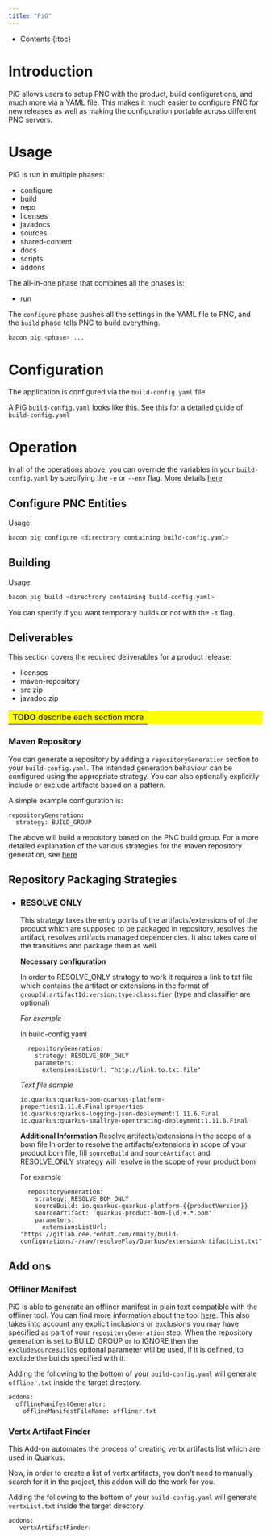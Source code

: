 ```yaml
---
title: "PiG"
---
```


* Contents
{:toc}

# Introduction

PiG allows users to setup PNC with the product, build configurations, and much more via a YAML file. This makes it much easier to configure PNC for new releases as well as making the configuration portable across different PNC servers.

# Usage
PiG is run in multiple phases:

- configure
- build
- repo
- licenses
- javadocs
- sources
- shared-content
- docs
- scripts
- addons

The all-in-one phase that combines all the phases is:

- run

The `configure` phase pushes all the settings in the YAML file to PNC, and the `build` phase tells PNC to build everything.

```bash
bacon pig <phase> ...
```


# Configuration

The application is configured via the `build-config.yaml` file.

A PiG `build-config.yaml` looks like [this](https://github.com/project-ncl/bacon/blob/master/example-pig-config.yaml). See [this](build-config.html) for a detailed guide of `build-config.yaml`

# Operation

In all of the operations above, you can override the variables in your `build-config.yaml` by specifying the `-e` or `--env` flag. More details [here](build-config.html#usage-of-yaml-variables)

## Configure PNC Entities

Usage:
```bash
bacon pig configure <directrory containing build-config.yaml>
```

## Building

Usage:
```bash
bacon pig build <directrory containing build-config.yaml>
```

You can specify if you want temporary builds or not with the `-t` flag.

## Deliverables

This section covers the required deliverables for a product release:

- licenses
- maven-repository
- src zip
- javadoc zip

<table bgcolor="#ffff00">
<tr>
<td>
    <b>TODO</b> describe each section more
</td>
</tr>
</table>

### Maven Repository

You can generate a repository by adding a `repositoryGeneration` section to your `build-config.yaml`. The intended generation behaviour can be configured using the appropriate strategy. You can also optionally explicitly include or exclude artifacts based on a pattern.

A simple example configuration is:

```
repositoryGeneration:
  strategy: BUILD_GROUP
```

The above will build a repository based on the PNC build group. For a more detailed explanation of the various strategies for the maven repository generation, see [here](build-config.html#maven-repository-generation)

## Repository Packaging Strategies

- ### RESOLVE ONLY
    This strategy takes the entry points of the artifacts/extensions of of the product which are supposed to be packaged in repository, resolves the artifact, resolves artifacts managed dependencies. It also takes care of the transitives and package them as well.
  
    **Necessary configuration**
    
    In order to RESOLVE_ONLY strategy to work it requires a link to txt file which contains the artifact or extensions in the format of
    `groupId:artifactId:version:type:classifier` (type and classifier are optional)
  
    *For example*
  
    In build-config.yaml
  
    ```
      repositoryGeneration:
        strategy: RESOLVE_BOM_ONLY
        parameters:
          extensionsListUrl: "http://link.to.txt.file"
    ``` 
    *Text file sample*
    ```
    io.quarkus:quarkus-bom-quarkus-platform-properties:1.11.6.Final:properties
    io.quarkus:quarkus-logging-json-deployment:1.11.6.Final
    io.quarkus:quarkus-smallrye-opentracing-deployment:1.11.6.Final
    
    ```
    **Additional Information**
    Resolve artifacts/extensions in the scope of a bom file
    In order to resolve the artifacts/extensions in scope of your product bom file, fill `sourceBuild`  and `sourceArtifact` and RESOLVE_ONLY strategy will resolve in the scope of your product bom
    
    For example
    ```
      repositoryGeneration:
        strategy: RESOLVE_BOM_ONLY
        sourceBuild: io.quarkus-quarkus-platform-{{productVersion}}
        sourceArtifact: 'quarkus-product-bom-[\d]+.*.pom'
        parameters:
          extensionsListUrl: "https://gitlab.cee.redhat.com/rmaity/build-configurations/-/raw/resolvePlay/Quarkus/extensionArtifactList.txt"
    ```


## Add ons

### Offliner Manifest

PiG is able to generate an offliner manifest in plain text compatible with the offliner tool. 
You can find more information about the tool [here](https://release-engineering.github.io/offliner/). 
This also takes into account any explicit inclusions or exclusions you may have specified as part of your `repositoryGeneration` step.
When the repository generation is set to BUILD_GROUP or to IGNORE then the `excludeSourceBuilds` optional parameter will be used, 
if it is defined, to exclude the builds specified with it.

Adding the following to the bottom of your `build-config.yaml` will generate `offliner.txt` inside the target directory.

```
addons:
  offlineManifestGenerator:
    offlineManifestFileName: offliner.txt

```

### Vertx Artifact Finder

This Add-on automates the process of creating vertx artifacts list which are used in Quarkus. 

Now, in order to create a list of vertx artifacts, you don't need to manually search for it in the project, this addon will do the work for you.

Adding the following to the bottom of your `build-config.yaml` will generate `vertxList.txt` inside the target directory.

```
addons:
   vertxArtifactFinder:

```